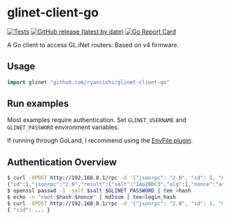 glinet-client-go
===
[![Tests](https://github.com/ryanrishi/glinet-clinet-go/actions/workflows/test.yml/badge.svg)](https://github.com/ryanrishi/glinet-client-go/actions/workflows/test.yml)
[![GitHub release (latest by date)](https://img.shields.io/github/v/release/ryanrishi/glinet-client-go)](https://github.com/ryanrishi/glinet-client-go/releases/latest)
[![Go Report Card](https://goreportcard.com/badge/github.com/ryanrishi/glinet-client-go)](https://goreportcard.com/report/github.com/ryanrishi/glinet-client-go)


A Go client to access GL.iNet routers. Based on v4 firmware.


## Usage
```go
import glinet "github.com/ryanrishi/glinet-client-go"
```

## Run examples
Most examples require authentication. Set `GLINET_USERNAME` and `GLINET_PASSWORD` environment variables.

If running through GoLand, I recommend using the [EnvFile plugin](https://plugins.jetbrains.com/plugin/7861-envfile).


## Authentication Overview
```sh
$ curl -XPOST http://192.168.8.1/rpc -d '{"jsonrpc": "2.0", "id": 1, "method": "challenge", "params": {"username": "root"}}'
{"id":1,"jsonrpc":"2.0","result":{"salt":"1Aa2BbC3","alg":1,"nonce":"asdflkjasdflkj"}}
$ openssl passwd -1 -salt $salt $GLINET_PASSWORD | tee >hash
$ echo -n "root:$hash:$nonce" | md5sum | tee>login_hash
$ curl -XPOST http://192.168.8.1/rpc -d '{"jsonrpc": "2.0", "id": 1, "method": "login", "params": {"username": "root", "hash": "$login_hash"}}' | jq '.result'
{ "sid": ... }
```
